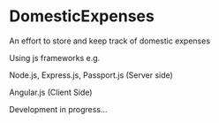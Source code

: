 # DomesticExpenses

An effort to store and keep track of domestic expenses

Using js frameworks e.g.

Node.js, Express.js, Passport.js (Server side)

Angular.js (Client Side)

Development in progress...
